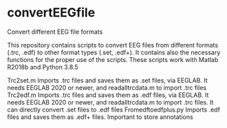 # convertEEGfile
Convert different EEG file formats

This repository contains scripts to convert EEG files from different formats (.trc, .edf) to other format types (.set, .edf+).
It contains also the necessary functions for the proper use of the scripts. 
These scripts work with Matlab R2018b and Python 3.8.5

Trc2set.m
Imports .trc files and saves them as .set files, via EEGLAB. It needs EEGLAB 2020 or newer, and readalltrcdata.m to import .trc files
Trc2edf.m
Imports .trc files and saves them as .edf files, via EEGLAB. It needs EEGLAB 2020 or newer, and readalltrcdata.m to import .trc files. 
It can directly convert .set files to .edf files
Fromedftoedfplus.py
Imports .edf files and saves them as .edf+ files. Important to store annotations

